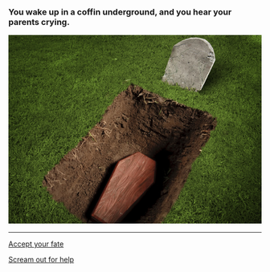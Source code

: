 ### You wake up in a coffin underground, and you hear your parents crying.

![coffin](images/3coffinimg.jpg)
___
[Accept your fate](4fate.md)

[Scream out for help](5cry.md)